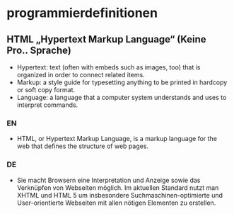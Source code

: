 # programmierdefinitionen
## HTML „Hypertext Markup Language“ (Keine Pro.. Sprache)
* Hypertext: text (often with embeds such as images, too) that is organized in order to connect related items.
* Markup: a style guide for typesetting anything to be printed in hardcopy or soft copy format.
* Language: a language that a computer system understands and uses to interpret commands.
### EN
* HTML, or Hypertext Markup Language, is a markup language for the web that defines the structure of web pages.
### DE
* Sie macht Browsern eine Interpretation und Anzeige sowie das Verknüpfen von Webseiten möglich. Im aktuellen Standard nutzt man XHTML und HTML 5 um insbesondere Suchmaschinen-optimierte und User-orientierte Webseiten mit allen nötigen Elementen zu erstellen.
